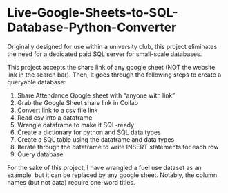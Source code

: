 # Live-Google-Sheets-to-SQL-Database-Python-Converter
Originally designed for use within a university club, this project eliminates the need for a dedicated paid SQL server for small-scale databases.

This project accepts the share link of any google sheet (NOT the website link in the search bar). Then, it goes through the following steps to create a queryable database: 

1. Share Attendance Google sheet with “anyone with link”
2. Grab the Google Sheet share link in Collab
3. Convert link to a csv file link
4. Read csv into a dataframe
5. Wrangle dataframe to make it SQL-ready
6. Create a dictionary for python and SQL data types
7. Create a SQL table using the dataframe and data types
8. Iterate through the dataframe to write INSERT statements for each row
9. Query database


For the sake of this project, I have wrangled a fuel use dataset as an example, but it can be replaced by any google sheet. Notably, the column names (but not data) require one-word titles.
